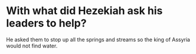 # With what did Hezekiah ask his leaders to help?

He asked them to stop up all the springs and streams so the king of Assyria would not find water. 